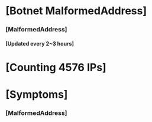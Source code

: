 # [Botnet MalformedAddress]
### [MalformedAddress]
#### [Updated every 2~3 hours]

# [Counting 4576 IPs]

# [Symptoms] 
###   [MalformedAddress]
